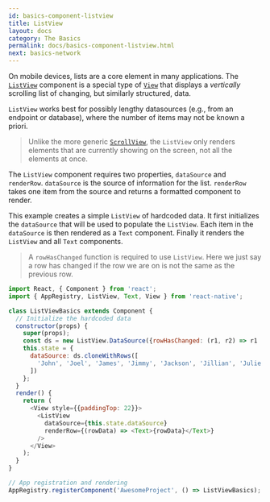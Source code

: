 ```yaml
---
id: basics-component-listview
title: ListView
layout: docs
category: The Basics
permalink: docs/basics-component-listview.html
next: basics-network
---
```


On mobile devices, lists are a core element in many applications. The [`ListView`](/react-native/docs/listview.html#content) component is a special type of [`View`](/react-native/docs/basics-component-view.html) that displays a *vertically* scrolling list of changing, but similarly structured, data.

`ListView` works best for possibly lengthy datasources (e.g., from an endpoint or database), where the number of items may not be known a priori.

> Unlike the more generic [`ScrollView`](/react-native/docs/basics-component-scrollview.html), the `ListView` only renders elements that are currently showing on the screen, not all the elements at once.

The `ListView` component requires two properties, `dataSource` and `renderRow`. `dataSource` is the source of information for the list. `renderRow` takes one item from the source and returns a formatted component to render.

This example creates a simple `ListView` of hardcoded data. It first initializes the `dataSource` that will be used to populate the `ListView`. Each item in the `dataSource` is then rendered as a `Text` component. Finally it renders the `ListView` and all `Text` components.

> A `rowHasChanged` function is required to use `ListView`. Here we just say a row has changed if the row we are on is not the same as the previous row.

```JavaScript
import React, { Component } from 'react';
import { AppRegistry, ListView, Text, View } from 'react-native';

class ListViewBasics extends Component {
  // Initialize the hardcoded data
  constructor(props) {
    super(props);
    const ds = new ListView.DataSource({rowHasChanged: (r1, r2) => r1 !== r2});
    this.state = {
      dataSource: ds.cloneWithRows([
        'John', 'Joel', 'James', 'Jimmy', 'Jackson', 'Jillian', 'Julie', 'Devin'
      ])
    };
  }
  render() {
    return (
      <View style={{paddingTop: 22}}>
        <ListView
          dataSource={this.state.dataSource}
          renderRow={(rowData) => <Text>{rowData}</Text>}
        />
      </View>
    );
  }
}

// App registration and rendering
AppRegistry.registerComponent('AwesomeProject', () => ListViewBasics);
```
